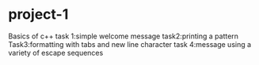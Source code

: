 # project-1
Basics of c++
task 1:simple welcome message
task2:printing a pattern
Task3:formatting with tabs and new line character
task 4:message using a variety of escape sequences
